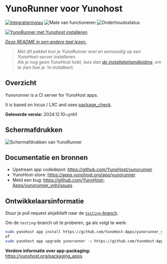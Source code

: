 <!--
NB: Deze README is automatisch gegenereerd door <https://github.com/YunoHost/apps/tree/master/tools/readme_generator>
Hij mag NIET handmatig aangepast worden.
-->

# YunoRunner voor Yunohost

[![Integratieniveau](https://apps.yunohost.org/badge/integration/yunorunner)](https://ci-apps.yunohost.org/ci/apps/yunorunner/)
![Mate van functioneren](https://apps.yunohost.org/badge/state/yunorunner)
![Onderhoudsstatus](https://apps.yunohost.org/badge/maintained/yunorunner)

[![YunoRunner met Yunohost installeren](https://install-app.yunohost.org/install-with-yunohost.svg)](https://install-app.yunohost.org/?app=yunorunner)

*[Deze README in een andere taal lezen.](./ALL_README.md)*

> *Met dit pakket kun je YunoRunner snel en eenvoudig op een YunoHost-server installeren.*  
> *Als je nog geen YunoHost hebt, lees dan [de installatiehandleiding](https://yunohost.org/install), om te zien hoe je 'm installeert.*

## Overzicht

Yunorunner is a CI server for YunoHost apps.

It is based on Incus / LXC and uses [package_check](https://github.com/YunoHost/package_check).


**Geleverde versie:** 2024.12.10~ynh1

## Schermafdrukken

![Schermafdrukken van YunoRunner](./doc/screenshots/screenshot.png)

## Documentatie en bronnen

- Upstream app codedepot: <https://github.com/YunoHost/yunorunner>
- YunoHost-store: <https://apps.yunohost.org/app/yunorunner>
- Meld een bug: <https://github.com/YunoHost-Apps/yunorunner_ynh/issues>

## Ontwikkelaarsinformatie

Stuur je pull request alsjeblieft naar de [`testing`-branch](https://github.com/YunoHost-Apps/yunorunner_ynh/tree/testing).

Om de `testing`-branch uit te proberen, ga als volgt te werk:

```bash
sudo yunohost app install https://github.com/YunoHost-Apps/yunorunner_ynh/tree/testing --debug
of
sudo yunohost app upgrade yunorunner -u https://github.com/YunoHost-Apps/yunorunner_ynh/tree/testing --debug
```

**Verdere informatie over app-packaging:** <https://yunohost.org/packaging_apps>
